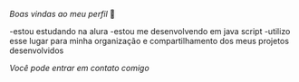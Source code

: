*Boas vindas ao meu perfil* 💜

-estou estudando na alura
-estou me desenvolvendo em java script
-utilizo esse lugar para minha organização e compartilhamento dos meus projetos desenvolvidos

*Você pode entrar em contato comigo*
